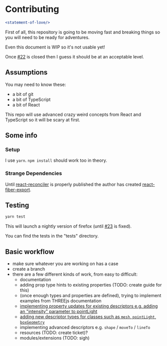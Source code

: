 # Contributing

```jsx
<statement-of-love/>
```

First of all, this repository is going to be moving fast and breaking things so you will need to be ready for adventures.

Even this document is WIP so it's not usable yet!

Once [#22](https://github.com/toxicFork/react-three-renderer-fiber/issues/22) is closed then I guess it should be at an acceptable level.

## Assumptions

You may need to know these:
- a bit of git
- a bit of TypeScript
- a bit of React

This repo will use advanced crazy weird concepts from React and TypeScript so it will be scary at first.

## Some info

### Setup

I use `yarn`. `npm install` should work too in theory.

### Strange Dependencies

Until [react-reconciler](https://www.npmjs.com/package/react-reconciler) is properly published the author has created [react-fiber-export](https://www.npmjs.com/package/react-fiber-export).

## Testing

```bash
yarn test
```

This will launch a nightly version of firefox (until [#23](https://github.com/toxicFork/react-three-renderer-fiber/issues/23) is fixed).

You can find the tests in the "tests" directory.

## Basic workflow
- make sure whatever you are working on has a case
- create a branch
- there are a few different kinds of work, from easy to difficult:
  - documentation
  - adding prop type hints to existing properties (TODO: create guide for this)
  - (once enough types and properties are defined), trying to implement examples from THREEjs documentation
  - [implementing property updates for existing descriptors e.g. adding an "intensity" parameter to pointLight](https://github.com/toxicFork/react-three-renderer-fiber/wiki/Guide:-Adding-a-new-property-to-an-existing-descriptor)
  - [adding new descriptor types for classes such as `mesh`, `pointLight`, `boxGeometry`](https://github.com/toxicFork/react-three-renderer-fiber/wiki/Guide:-Adding-a-new-descriptor)
  - implementing advanced descriptors e.g. `shape` / `moveTo` / `lineTo`
  - resources (TODO: create ticket)?
  - modules/extensions (TODO: sigh)
